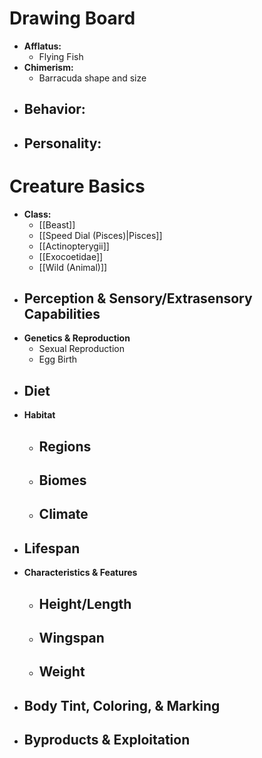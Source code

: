 # Drawing Board
- **Afflatus:**
	- Flying Fish
- **Chimerism:**
	- Barracuda shape and size
- **Behavior:**
	- 
- **Personality:**
	- 
# Creature Basics
- **Class:**
	- [[Beast]]
	- [[Speed Dial (Pisces)|Pisces]]
	- [[Actinopterygii]]
	- [[Exocoetidae]]
	- [[Wild (Animal)]]
- **Perception & Sensory/Extrasensory Capabilities**
	- 
- **Genetics & Reproduction**
	- Sexual Reproduction
	- Egg Birth
- **Diet**
	- 
- **Habitat**
	- Regions
		- 
	- Biomes
		- 
	- Climate
		- 
- **Lifespan**
	- 
- **Characteristics & Features**
	- Height/Length
		- 
	- Wingspan
		- 
	- Weight
		- 
- **Body Tint, Coloring, & Marking**
	- 
- **Byproducts & Exploitation**
	- 